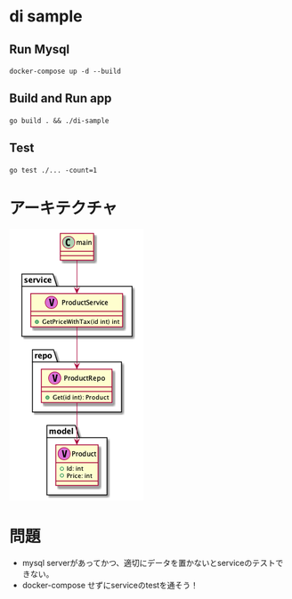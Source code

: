 # di sample
## Run Mysql
`docker-compose up -d --build`
## Build and Run app
`go build . && ./di-sample`
## Test
`go test ./... -count=1`

# アーキテクチャ
![arch](./arch.png)

# 問題
- mysql serverがあってかつ、適切にデータを置かないとserviceのテストできない。
- docker-compose せずにserviceのtestを通そう！
